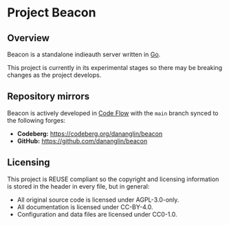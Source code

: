 <!--
SPDX-FileCopyrightText: 2024 2024 Dan Anglin <d.n.i.anglin@gmail.com>

SPDX-License-Identifier: CC-BY-4.0
-->

# Project Beacon

## Overview

Beacon is a standalone indieauth server written in [Go](https://go.dev/).

This project is currently in its experimental stages so there may be breaking changes as the project develops.

## Repository mirrors

Beacon is actively developed in [Code Flow](https://codeflow.dananglin.me.uk/apollo/beacon) with the `main` branch synced to the following forges:

- **Codeberg:** https://codeberg.org/dananglin/beacon
- **GitHub:** https://github.com/dananglin/beacon

## Licensing

This project is REUSE compliant so the copyright and licensing information is stored in the header in every file, but in general:

- All original source code is licensed under AGPL-3.0-only.
- All documentation is licensed under CC-BY-4.0.
- Configuration and data files are licensed under CC0-1.0.
